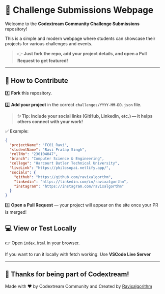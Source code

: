 
# 🚀 Challenge Submissions Webpage

Welcome to the **Codextream Community Challenge Submissions** repository!

This is a simple and modern webpage where students can showcase their projects for various challenges and events.
> 👉 **Just fork the repo, add your project details, and open a Pull Request to get featured!**

<hr>

## 📝 How to Contribute

1️⃣ **Fork** this repository.

2️⃣ **Add your project** in the correct `challenges/YYYY-MM-DD.json` file.

> **✨ Tip: Include your social links (GitHub, LinkedIn, etc.) — it helps others connect with your work!**

✅ Example:
```json
{
  "projectName": "FC01_Ravi",
  "studentName": "Ravi Pratap Singh",
  "rollNo": "230104047",
  "branch": "Computer Science & Engineering",
  "college": "Harcourt Butler Technical University",
  "liveLink": "https://philosopai.netlify.app/",
  "socials": {
    "github": "https://github.com/ravixalgorthm",
    "linkedin": "https://linkedin.com/in/ravixalgorthm",
    "instagram": "https://instagram.com/ravixalgorthm"
  }
}
```

3️⃣ **Open a Pull Request** — your project will appear on the site once your PR is merged!

## 💻 View or Test Locally

👉 Open `index.html` in your browser.

If you want to run it locally with fetch working: Use **VSCode Live Server**

<hr>

## 🙌 Thanks for being part of Codextream!

Made with ❤️ by Codextream Community and Created by [Ravixalgorithm](https://github.com/ravixalgorithm)
